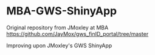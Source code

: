 # MBA-GWS-ShinyApp


Original repository from JMoxley at MBA
https://github.com/JayMox/gws_finID_portal/tree/master

  
Improving upon JMoxley's GWS ShinyApp


